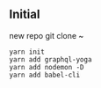 ## Initial
new repo
git clone ~

```
yarn init
yarn add graphql-yoga
yarn add nodemon -D
yarn add babel-cli
```
